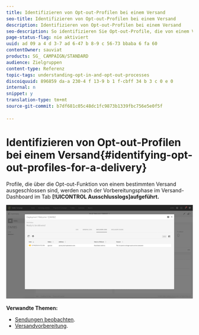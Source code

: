 ```yaml
---
title: Identifizieren von Opt-out-Profilen bei einem Versand
seo-title: Identifizieren von Opt-out-Profilen bei einem Versand
description: Identifizieren von Opt-out-Profilen bei einem Versand
seo-description: So identifizieren Sie Opt-out-Profile, die von einem Versand ausgeschlossen sind.
page-status-flag: nie aktiviert
uuid: ad 09 a 4 d 3-7 ad 6-47 b 8-9 c 56-73 bbaba 6 fa 60
contentOwner: sauviat
products: SG_ CAMPAIGN/STANDARD
audience: Zielgruppen
content-type: Referenz
topic-tags: understanding-opt-in-and-opt-out-processes
discoiquuid: 896859 da-a 230-4 f 13-9 b 1 f-cbff 34 b 3 c 0 e 0
internal: n
snippet: y
translation-type: tm+mt
source-git-commit: b7df681c05c48dc1fc9873b1339fbc756e5e0f5f

---
```



# Identifizieren von Opt-out-Profilen bei einem Versand{#identifying-opt-out-profiles-for-a-delivery}

Profile, die über die Opt-out-Funktion von einem bestimmten Versand ausgeschlossen sind, werden nach der Vorbereitungsphase im Versand-Dashboard im Tab **[!UICONTROL Ausschlusslogs]aufgeführt.**

![](assets/exclusion_blacklisting.png)

**Verwandte Themen:**

* [Sendungen beobachten](../../sending/using/monitoring-a-delivery.md#exclusion-logs).
* [Versandvorbereitung](../../sending/using/preparing-the-send.md).

